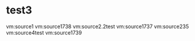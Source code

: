 # test3

vm:source1
vm:source1738
vm:source2.2test
vm:source1737
vm:source235
vm:source4test
vm:source1739



